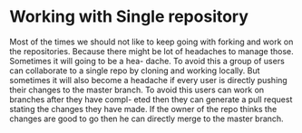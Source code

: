 Working with Single repository
==============================

Most of the times we should not like to keep going with forking and work on the repositories.
Because there might be lot of headaches to manage those. Sometimes it will going to be a hea-
dache. To avoid this a group of users can collaborate to a single repo by cloning and working
locally. But sometimes it will also become a headache if every user is directly pushing their
changes to the master branch. To avoid this users can work on branches after they have compl-
eted then they can generate a pull request stating the changes they have made. If the owner 
of the repo thinks the changes are good to go then he can directly merge to the master branch.